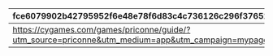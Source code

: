 |fce6079902b42795952f6e48e78f6d83c4c736126c296f37652e2476c3eec926|99f78e7e8347ff1876664f6d2d9fdb1fccab3cb804f91b4af3b8339b66f05b1d|cc2390fb79a8378caa7b81e551ef27f4e734fc4310898c859b3efdba76b1388d|c8f52b93c967f5bd7bbee8b0948671746a51a90167a9d8bbfda529e7d3dd55aa|
| --- | --- | --- | --- |
|https://cygames.com/games/priconne/guide/?utm_source=priconne&utm_medium=app&utm_campaign=mypage_banner|1|2035/07/15 14:30|2025/07/15 14:30|
